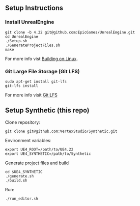 ## Setup Instructions

### Install UnrealEngine

```
git clone -b 4.22 git@github.com:EpicGames/UnrealEngine.git
cd UnrealEngine
./Setup.sh
./GenerateProjectFiles.sh
make
```

For more info vist [Building on Linux](https://wiki.unrealengine.com/Building_On_Linux).

### Git Large File Storage (Git LFS)

```
sudo apt-get install git-lfs
git-lfs install
```

For more info visit [Git LFS](https://git-lfs.github.com/)

## Setup Synthetic (this repo)

Clone repository:

```
git clone git@github.com:VertexStudio/Synthetic.git
```

Environment variables:

```
export UE4_ROOT=/path/to/UE4.22
export UE4_SYNTHETIC=/path/to/Synthetic
```

Generate project files and build

```
cd $UE4_SYNTHETIC
./generate.sh
./build.sh
```

Run:

```
./run_editor.sh
```
